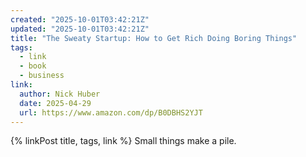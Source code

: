 ```yaml
---
created: "2025-10-01T03:42:21Z"
updated: "2025-10-01T03:42:21Z"
title: "The Sweaty Startup: How to Get Rich Doing Boring Things"
tags:
  - link
  - book
  - business
link:
  author: Nick Huber
  date: 2025-04-29
  url: https://www.amazon.com/dp/B0DBHS2YJT
---
```


{% linkPost title, tags, link %} Small things make a pile.
